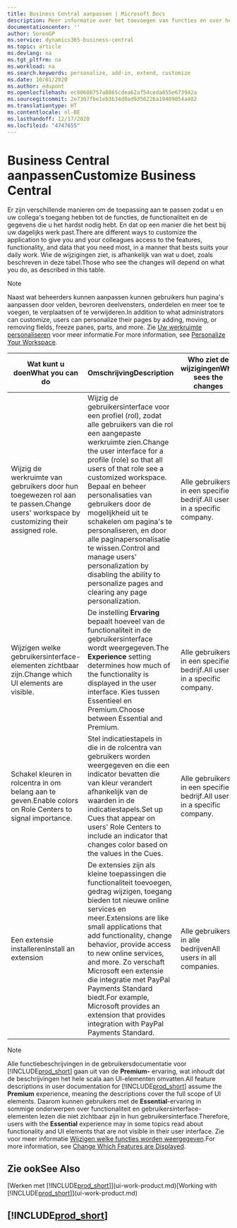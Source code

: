 ```yaml
---
title: Business Central aanpassen | Microsoft Docs
description: Meer informatie over het toevoegen van functies en over het aanpassen van Business Central
documentationcenter: ''
author: SorenGP
ms.service: dynamics365-business-central
ms.topic: article
ms.devlang: na
ms.tgt_pltfrm: na
ms.workload: na
ms.search.keywords: personalize, add-in, extend, customize
ms.date: 10/01/2020
ms.author: edupont
ms.openlocfilehash: ec80608757a8865cdea62af54ceda855e673942a
ms.sourcegitcommit: 2e7307fbe1eb3b34d0ad9356226a19409054a402
ms.translationtype: HT
ms.contentlocale: nl-BE
ms.lasthandoff: 12/17/2020
ms.locfileid: "4747655"
---
```

# <a name="customize-business-central"></a><span data-ttu-id="c63bb-103">Business Central aanpassen</span><span class="sxs-lookup"><span data-stu-id="c63bb-103">Customize Business Central</span></span>
<span data-ttu-id="c63bb-104">Er zijn verschillende manieren om de toepassing aan te passen zodat u en uw collega's toegang hebben tot de functies, de functionaliteit en de gegevens die u het hardst nodig hebt. En dat op een manier die het best bij uw dagelijks werk past.</span><span class="sxs-lookup"><span data-stu-id="c63bb-104">There are different ways to customize the application to give you and your colleagues access to the features, functionality, and data that you need most, in a manner that bests suits your daily work.</span></span> <span data-ttu-id="c63bb-105">Wie de wijzigingen ziet, is afhankelijk van wat u doet, zoals beschreven in deze tabel.</span><span class="sxs-lookup"><span data-stu-id="c63bb-105">Those who see the changes will depend on what you do, as described in this table.</span></span>

> [!NOTE]
> <span data-ttu-id="c63bb-106">Naast wat beheerders kunnen aanpassen kunnen gebruikers hun pagina's aanpassen door velden, bevroren deelvensters, onderdelen en meer toe te voegen, te verplaatsen of te verwijderen.</span><span class="sxs-lookup"><span data-stu-id="c63bb-106">In addition to what administrators can customize, users can personalize their pages by adding, moving, or removing fields, freeze panes, parts, and more.</span></span> <span data-ttu-id="c63bb-107">Zie [Uw werkruimte personaliseren](ui-personalization-user.md) voor meer informatie.</span><span class="sxs-lookup"><span data-stu-id="c63bb-107">For more information, see [Personalize Your Workspace](ui-personalization-user.md).</span></span>

| <span data-ttu-id="c63bb-108">Wat kunt u doen</span><span class="sxs-lookup"><span data-stu-id="c63bb-108">What you can do</span></span>    |  <span data-ttu-id="c63bb-109">Omschrijving</span><span class="sxs-lookup"><span data-stu-id="c63bb-109">Description</span></span>  |  <span data-ttu-id="c63bb-110">Who ziet de wijzigingen</span><span class="sxs-lookup"><span data-stu-id="c63bb-110">Who sees the changes</span></span>  |  <span data-ttu-id="c63bb-111">Meer informatie</span><span class="sxs-lookup"><span data-stu-id="c63bb-111">More information</span></span>  |
|-----|---------------|---------|-------|
|<span data-ttu-id="c63bb-112">Wijzig de werkruimte van gebruikers door hun toegewezen rol aan te passen.</span><span class="sxs-lookup"><span data-stu-id="c63bb-112">Change users' workspace by customizing their assigned role.</span></span>|<span data-ttu-id="c63bb-113">Wijzig de gebruikersinterface voor een profiel (rol), zodat alle gebruikers van die rol een aangepaste werkruimte zien.</span><span class="sxs-lookup"><span data-stu-id="c63bb-113">Change the user interface for a profile (role) so that all users of that role see a customized workspace.</span></span> <span data-ttu-id="c63bb-114">Bepaal en beheer personalisaties van gebruikers door de mogelijkheid uit te schakelen om pagina's te personaliseren, en door alle paginapersonalisatie te wissen.</span><span class="sxs-lookup"><span data-stu-id="c63bb-114">Control and manage users' personalization by disabling the ability to personalize pages and clearing any page personalization.</span></span>|<span data-ttu-id="c63bb-115">Alle gebruikers in een specifiek bedrijf.</span><span class="sxs-lookup"><span data-stu-id="c63bb-115">All users in a specific company.</span></span>|[<span data-ttu-id="c63bb-116">Pagina's aanpassen voor profielen</span><span class="sxs-lookup"><span data-stu-id="c63bb-116">Customize Pages for Profiles</span></span>](ui-personalization-manage.md)|
|<span data-ttu-id="c63bb-117">Wijzigen welke gebruikersinterface-elementen zichtbaar zijn.</span><span class="sxs-lookup"><span data-stu-id="c63bb-117">Change which UI elements are visible.</span></span>|<span data-ttu-id="c63bb-118">De instelling **Ervaring** bepaalt hoeveel van de functionaliteit in de gebruikersinterface wordt weergegeven.</span><span class="sxs-lookup"><span data-stu-id="c63bb-118">The **Experience** setting determines how much of the functionality is displayed in the user interface.</span></span> <span data-ttu-id="c63bb-119">Kies tussen Essentieel en Premium.</span><span class="sxs-lookup"><span data-stu-id="c63bb-119">Choose between Essential and Premium.</span></span>|<span data-ttu-id="c63bb-120">Alle gebruikers in een specifiek bedrijf.</span><span class="sxs-lookup"><span data-stu-id="c63bb-120">All users in a specific company.</span></span>|[<span data-ttu-id="c63bb-121">Wijzigen welke functies worden weergegeven</span><span class="sxs-lookup"><span data-stu-id="c63bb-121">Change Which Features are Displayed</span></span>](ui-experiences.md)|
|<span data-ttu-id="c63bb-122">Schakel kleuren in rolcentra in om belang aan te geven.</span><span class="sxs-lookup"><span data-stu-id="c63bb-122">Enable colors on Role Centers to signal importance.</span></span>|<span data-ttu-id="c63bb-123">Stel indicatiestapels in die in de rolcentra van gebruikers worden weergegeven en die een indicator bevatten die van kleur verandert afhankelijk van de waarden in de indicatiestapels.</span><span class="sxs-lookup"><span data-stu-id="c63bb-123">Set up Cues that appear on users' Role Centers to include an indicator that changes color based on the values in the Cues.</span></span>|<span data-ttu-id="c63bb-124">Alle gebruikers in een specifiek bedrijf.</span><span class="sxs-lookup"><span data-stu-id="c63bb-124">All users in a specific company.</span></span>|[<span data-ttu-id="c63bb-125">Een gekleurde indicator instellen voor indicatiestapels</span><span class="sxs-lookup"><span data-stu-id="c63bb-125">Set Up a Colored Indicator on Cues</span></span>](admin-how-set-up-colored-indicator-on-cues.md)|
|<span data-ttu-id="c63bb-126">Een extensie installeren</span><span class="sxs-lookup"><span data-stu-id="c63bb-126">Install an extension</span></span>|<span data-ttu-id="c63bb-127">De extensies zijn als kleine toepassingen die functionaliteit toevoegen, gedrag wijzigen, toegang bieden tot nieuwe online services en meer.</span><span class="sxs-lookup"><span data-stu-id="c63bb-127">Extensions are like small applications that add functionality, change behavior, provide access to new online services, and more.</span></span> <span data-ttu-id="c63bb-128">Zo verschaft Microsoft een extensie die integratie met PayPal Payments Standard biedt.</span><span class="sxs-lookup"><span data-stu-id="c63bb-128">For example, Microsoft provides an extension that provides integration with PayPal Payments Standard.</span></span>|<span data-ttu-id="c63bb-129">Alle gebruikers in alle bedrijven</span><span class="sxs-lookup"><span data-stu-id="c63bb-129">All users in all companies.</span></span>|[<span data-ttu-id="c63bb-130">Aanpassen met behulp van extensies</span><span class="sxs-lookup"><span data-stu-id="c63bb-130">Customizing Using Extensions</span></span>](ui-extensions.md)|
> [!NOTE]
> <span data-ttu-id="c63bb-131">Alle functiebeschrijvingen in de gebruikersdocumentatie voor [!INCLUDE[prod_short](includes/prod_short.md)] gaan uit van de **Premium-** ervaring, wat inhoudt dat de beschrijvingen het hele scala aan UI-elementen omvatten.</span><span class="sxs-lookup"><span data-stu-id="c63bb-131">All feature descriptions in user documentation for [!INCLUDE[prod_short](includes/prod_short.md)] assume the **Premium** experience, meaning the descriptions cover the full scope of UI elements.</span></span> <span data-ttu-id="c63bb-132">Daarom kunnen gebruikers met de **Essential**-ervaring in sommige onderwerpen over functionaliteit en gebruikersinterface-elementen lezen die niet zichtbaar zijn in hun gebruikersinterface.</span><span class="sxs-lookup"><span data-stu-id="c63bb-132">Therefore, users with the **Essential** experience may in some topics read about functionality and UI elements that are not visible in their user interface.</span></span> <span data-ttu-id="c63bb-133">Zie voor meer informatie [Wijzigen welke functies worden weergegeven](ui-experiences.md).</span><span class="sxs-lookup"><span data-stu-id="c63bb-133">For more information, see [Change Which Features are Displayed](ui-experiences.md).</span></span>

## <a name="see-also"></a><span data-ttu-id="c63bb-134">Zie ook</span><span class="sxs-lookup"><span data-stu-id="c63bb-134">See Also</span></span>
<span data-ttu-id="c63bb-135">[Werken met [!INCLUDE[prod_short](includes/prod_short.md)]](ui-work-product.md)</span><span class="sxs-lookup"><span data-stu-id="c63bb-135">[Working with [!INCLUDE[prod_short](includes/prod_short.md)]](ui-work-product.md)</span></span>  

## [!INCLUDE[prod_short](includes/free_trial_md.md)]  
